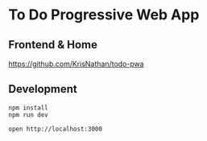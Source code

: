 # To Do Progressive Web App

## Frontend & Home

https://github.com/KrisNathan/todo-pwa


## Development

```
npm install
npm run dev
```

```
open http://localhost:3000
```
